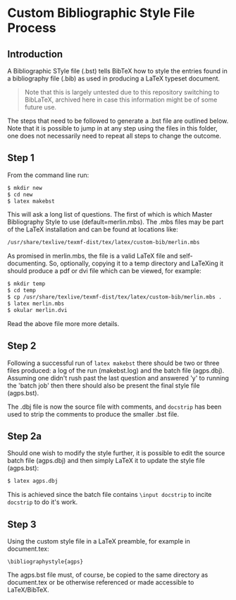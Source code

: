 # Custom Bibliographic Style File Process

## Introduction

A Bibliographic STyle file (.bst) tells BibTeX how to style the entries found in a bibliography file
(.bib) as used in producing a LaTeX typeset document.

> Note that this is largely untested due to this repository switching to BibLaTeX, archived here in
> case this information might be of some future use.

The steps that need to be followed to generate a .bst file are outlined below. Note that it is possible to jump in at any step using the files in this folder, one does
not necessarily need to repeat all steps to change the outcome.

## Step 1

From the command line run:

```bash
$ mkdir new
$ cd new
$ latex makebst
```

This will ask a long list of questions. The first of which is which Master  Bibliography Style to use (default=merlin.mbs). The .mbs files may be part of the LaTeX installation and can be found at locations like:

```bash
/usr/share/texlive/texmf-dist/tex/latex/custom-bib/merlin.mbs
```

As promised in merlin.mbs, the file is a valid LaTeX file and self-documenting. So, optionally, copying it to a temp directory and LaTeXing it should produce a pdf or dvi file which can be viewed, for example:

```bash
$ mkdir temp
$ cd temp
$ cp /usr/share/texlive/texmf-dist/tex/latex/custom-bib/merlin.mbs .
$ latex merlin.mbs
$ okular merlin.dvi
```

Read the above file more more details.

## Step 2

Following a successful run of `latex makebst` there should be two or three files produced: a log of the run (makebst.log) and the batch file (agps.dbj). Assuming one didn't rush past the last question and answered 'y' to running the 'batch job' then there should also be present the final style file (agps.bst).

The .dbj file is now the source file with comments, and `docstrip` has been used to strip the comments to produce the smaller .bst file.

## Step 2a

Should one wish to modify the style further, it is possible to edit the source batch file (agps.dbj) and then simply LaTeX it to update the style file (agps.bst):

```bash
$ latex agps.dbj
```

This is achieved since the batch file contains `\input docstrip` to incite `docstrip` to do it's work.

## Step 3

Using the custom style file in a LaTeX preamble, for example in document.tex:

```
\bibliographystyle{agps}
```

The agps.bst file must, of course, be copied to the same directory as document.tex or be otherwise referenced or made accessible to LaTeX/BibTeX.